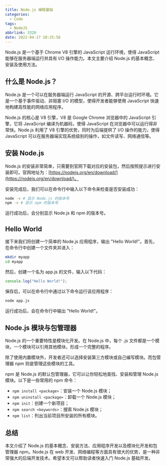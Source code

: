```yaml
---
title: Node.js 编程基础
categories:
  - Code
tags:
  - NodeJS
abbrlink: 3320
date: 2022-04-17 10:25:58
---
```


Node.js 是一个基于 Chrome V8 引擎的 JavaScript 运行环境，使得 JavaScript 能够在服务器端运行并具有 I/O 操作能力。本文主要介绍 Node.js 的基本概念、安装及使用方法。

## 什么是 Node.js？

Node.js 是一个可以在服务器端运行 JavaScript 的开源、跨平台运行时环境。它是一个基于事件驱动、非阻塞 I/O 的模型，使得开发者能够使用 JavaScript 快速地构建高性能的网络应用程序。

Node.js 的核心是 V8 引擎，V8 是 Google Chrome 浏览器中的 JavaScript 引擎，它将 JavaScript 编译为机器码，使得 JavaScript 在浏览器中可以运行得非常快。Node.js 利用了 V8 引擎的优势，同时为后端提供了 I/O 操作的能力，使得 JavaScript 可以在服务器端实现系统级别的操作，如文件读写、网络通信等。

## 安装 Node.js

Node.js 的安装非常简单，只需要到官网下载对应的安装包，然后按照提示进行安装即可。官网地址为：[https://nodejs.org/en/download/](https://nodejs.org/en/download/)。

安装完成后，我们可以在命令行中输入以下命令来检查是否安装成功：

```bash
node -v # 显示 Node.js 的版本号
npm -v # 显示 npm 的版本号
```

运行成功后，会分别显示 Node.js 和 npm 的版本号。

## Hello World

接下来我们将创建一个简单的 Node.js 应用程序，输出 "Hello World!"。首先，在命令行中创建一个文件夹并进入：

```bash
mkdir myapp
cd myapp
```

然后，创建一个名为 app.js 的文件，输入以下代码：

```js
console.log("Hello World!");
```

保存后，可以在命令行中通过以下命令运行该应用程序：

```bash
node app.js
```

运行成功后，会在命令行中输出 "Hello World!"。

## Node.js 模块与包管理器

Node.js 的一个重要特性是模块化开发。在 Node.js 中，每个 .js 文件都是一个模块，一个模块可以引用其他模块，形成一个完整的程序。

除了使用内置模块外，开发者还可以选择安装第三方模块或自己编写模块。而包管理器 npm 则是管理这些模块的工具。

npm 是 Node.js 的默认包管理器，它可以让你轻松地查找、安装和管理 Node.js 模块。以下是一些常用的 npm 命令：

- `npm install <package>`：安装一个 Node.js 模块；
- `npm uninstall <package>`：卸载一个 Node.js 模块；
- `npm init`：创建一个新项目；
- `npm search <keywords>`：搜索 Node.js 模块；
- `npm list`：列出当前项目所安装的所有模块。

## 总结

本文介绍了 Node.js 的基本概念、安装方法、应用程序开发以及模块化开发和包管理器 npm。Node.js 在 web 开发、网络编程等方面具有很大的优势，是一种非常强大的后端开发技术。希望本文可以帮助读者快速入门 Node.js 基础开发。
